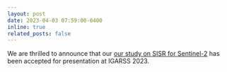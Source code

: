 ```yaml
---
layout: post
date: 2023-04-03 07:59:00-0400
inline: true
related_posts: false
---
```


We are thrilled to announce that our <a href="https://arxiv.org/abs/2302.11494">our study on SISR for Sentinel-2</a> has been accepted for presentation at IGARSS 2023.
